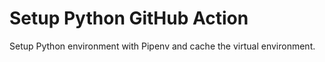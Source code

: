 # Setup Python GitHub Action

Setup Python environment with Pipenv and cache the virtual environment.
